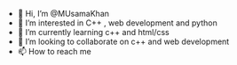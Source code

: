 - 👋 Hi, I’m @MUsamaKhan
- 👀 I’m interested in C++ , web development and python
- 🌱 I’m currently learning  c++ and html/css
- 💞️ I’m looking to collaborate on c++ and web development
- 📫 How to reach me  

<!---
MUsamaKha/MUsamaKha is a ✨ special ✨ repository because its `README.md` (this file) appears on your GitHub profile.
You can click the Preview link to take a look at your changes.
--->
